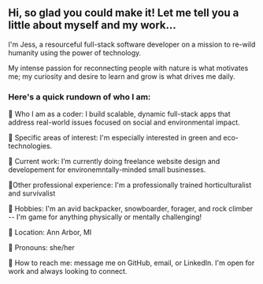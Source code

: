 <!-- ### Hi, so glad you could make it!  Let me tell you a little about myself and my work... -->
<h2>Hi, so glad you could make it!  Let me tell you a little about myself and my work...</h2>
<!--
**jlstern3/jlstern3** is a ✨ _special_ ✨ repository because its `README.md` (this file) appears on your GitHub profile.-->               
 <p>I'm Jess, a resourceful full-stack software developer on a mission to re-wild
 humanity using the power of technology.</p>
  
  <p>My intense passion for reconnecting people with nature is what motivates me; my curiosity and desire to learn and grow is what drives me daily.</p>
<!-- <p>My mindset for coding and outdoor activities are the same: I focus and methodically tackle
challenges, explore new ideas, and push myself out of my comfort zone.</p> -->


<h3>Here's a quick rundown of who I am: </h3>

<p>🌱  Who I am as a coder: I build scalable, dynamic full-stack apps that address real-world issues focused on social and environmental impact.  </p>
<p>🌱 Specific areas of interest: I'm especially interested in green and eco-technologies.</p>
<p>🌱  Current work: I’m currently doing freelance website design and developement for environemntally-minded small businesses.</p>
<p> 🌱Other professional experience: I'm a professionally trained horticulturalist and survivalist</p>
<p> 🌱  Hobbies:  I'm an avid backpacker, snowboarder, forager, and rock climber -- I'm game for anything physically or mentally challenging!
<p> 🌱 Location: Ann Arbor, MI</p>
<p> 🌱 Pronouns: she/her</p>
<p> 🌱 How to reach me: message me on GitHub, email, or LinkedIn.  I'm open for work and always looking to connect.</p>

